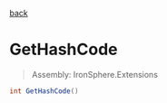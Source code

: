 ﻿

[back](/IronSphere.Extensions/types/StringCastingExtension)

# GetHashCode

> Assembly: IronSphere.Extensions

```csharp
int GetHashCode()
```



 